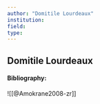 ```yaml
---
author: "Domitile Lourdeaux"
institution:
field:
type:
---
```


## Domitile Lourdeaux
#### Bibliography:

![[@Amokrane2008-zr]]